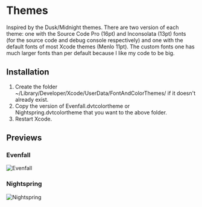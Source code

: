 # Themes

Inspired by the Dusk/Midnight themes. There are two version of each theme: one with the Source Code Pro (16pt) and Inconsolata (13pt) fonts (for the source code and debug console respectively) and one with the default fonts of most Xcode themes (Menlo 11pt). The custom fonts one has much larger fonts than per default because I like my code to be big.

## Installation

1. Create the folder ~/Library/Developer/Xcode/UserData/FontAndColorThemes/ if it doesn't already exist.
2. Copy the version of Evenfall.dvtcolortheme or Nightspring.dvtcolortheme that you want to the above folder.
3. Restart Xcode.

## Previews
### Evenfall
![Evenfall](evenfall.jpg)

### Nightspring
![Nightspring](nightspring.jpg)